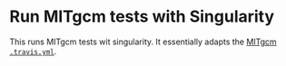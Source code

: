 # Run MITgcm tests with Singularity

This runs MITgcm tests wit singularity.  It essentially adapts
the [MITgcm `.travis.yml`](https://github.com/MITgcm/MITgcm/blob/02b4c39948fb9bf41c412869d9deefefe661ba24/.travis.yml).
